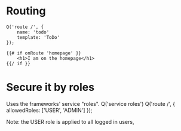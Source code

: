 Routing
=======================
```
Q('route /', {
    name: 'todo'
    template: 'ToDo'
});
```

```
{{# if onRoute 'homepage' }}
    <h1>I am on the homepage</h1>
{{/ if }}
```

Secure it by roles
=====================

Uses the frameworks' service "roles". Q('service roles')
Q('route /', {
    allowedRoles: ['USER', 'ADMIN']
});

Note: the USER role is applied to all logged in users,
